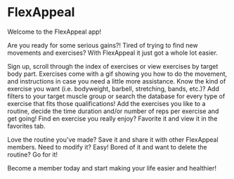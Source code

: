 # FlexAppeal
Welcome to the FlexAppeal app!

Are you ready for some serious gains?!  Tired of trying to find new movements and exercises?  With FlexAppeal it just got a whole lot easier.  

Sign up, scroll through the index of exercises or view exercises by target body part.  Exercises come with a gif showing you how to do the movement, and instructions in case you need a little more assistance.  Know the kind of exercise you want (i.e. bodyweight, barbell, stretching, bands, etc.)?  Add filters to your target muscle group or search the database for every type of exercise that fits those qualifications!  Add the exercises you like to a routine, decide the time duration and/or number of reps per exercise and get going!  Find en exercise you really enjoy?  Favorite it and view it in the favorites tab.

Love the routine you've made?  Save it and share it with other FlexAppeal members. Need to modify it?  Easy!  Bored of it and want to delete the routine?  Go for it!  

Become a member today and start making your life easier and healthier!
